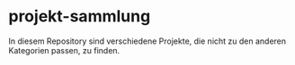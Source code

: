 # projekt-sammlung

In diesem Repository sind verschiedene Projekte, die nicht zu den anderen Kategorien passen, zu finden.

